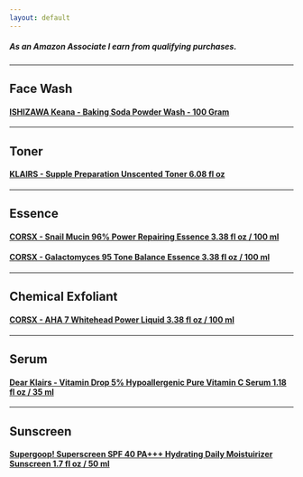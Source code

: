 ```yaml
---
layout: default
---
```

##### As an Amazon Associate I earn from qualifying purchases.
------------------
## Face Wash
#### [ISHIZAWA Keana - Baking Soda Powder Wash - 100 Gram](https://www.amazon.com/ISHIZAWA-Keana-Baking-Soda-Powder/dp/B0012YVY3K?pd_rd_w=dBxhi&content-id=amzn1.sym.724fac2e-0491-4f7a-a10d-2221f9a8bc9a&pf_rd_p=724fac2e-0491-4f7a-a10d-2221f9a8bc9a&pf_rd_r=4WWR37J7T5V9PX3YMMW5&pd_rd_wg=ndOf0&pd_rd_r=cd39f466-c0ea-49cd-90b0-6959f9018779&pd_rd_i=B0012YVY3K&psc=1&ref_=pd_bap_d_grid_rp_0_3_i&_encoding=UTF8&tag=skincare0cc6-20&linkCode=ur2&linkId=16be59786403051dd492046e2f3fbfc6&camp=1789&creative=9325)
------------------
## Toner
#### [KLAIRS - Supple Preparation Unscented Toner 6.08 fl oz](https://www.amazon.com/gp/product/B07B65NJLV/ref=ppx_yo_dt_b_search_asin_title?ie=UTF8&th=1&_encoding=UTF8&tag=skincare0cc6-20&linkCode=ur2&linkId=e3d422a5d94bc9deb65c7c3f08021663&camp=1789&creative=9325) 
------------------
## Essence
#### [CORSX - Snail Mucin 96% Power Repairing Essence 3.38 fl oz / 100 ml](https://www.amazon.com/COSRX-Repairing-Hydrating-Secretion-Phthalates/dp/B00PBX3L7K?pd_rd_w=Si9AE&content-id=amzn1.sym.724fac2e-0491-4f7a-a10d-2221f9a8bc9a&pf_rd_p=724fac2e-0491-4f7a-a10d-2221f9a8bc9a&pf_rd_r=SZVDN6ZW8DA22QBJH7A2&pd_rd_wg=82HYz&pd_rd_r=d279979b-e844-48cc-bc05-bd2197a23380&pd_rd_i=B00PBX3L7K&psc=1&ref_=pd_bap_d_grid_rp_0_7_t&_encoding=UTF8&tag=skincare0cc6-20&linkCode=ur2&linkId=bf822871691fb83c3faeddbb3a90c521&camp=1789&creative=9325)
#### [CORSX - Galactomyces 95 Tone Balance Essence 3.38 fl oz / 100 ml](https://www.amazon.com/COSRX-Galactomyces-Balancing-Essence-Brighten/dp/B07DKC23D5?pd_rd_w=Si9AE&content-id=amzn1.sym.724fac2e-0491-4f7a-a10d-2221f9a8bc9a&pf_rd_p=724fac2e-0491-4f7a-a10d-2221f9a8bc9a&pf_rd_r=SZVDN6ZW8DA22QBJH7A2&pd_rd_wg=82HYz&pd_rd_r=d279979b-e844-48cc-bc05-bd2197a23380&pd_rd_i=B07DKC23D5&psc=1&ref_=pd_bap_d_grid_rp_0_16_t&_encoding=UTF8&tag=skincare0cc6-20&linkCode=ur2&linkId=b4894fdbab03bc0063e270147814fdab&camp=1789&creative=9325)
------------------
## Chemical Exfoliant
#### [CORSX - AHA 7 Whitehead Power Liquid 3.38 fl oz / 100 ml](https://www.amazon.com/COSRX-Whitehead-Power-Liquid-100ml/dp/B00OZ9WOD8?pd_rd_w=Si9AE&content-id=amzn1.sym.724fac2e-0491-4f7a-a10d-2221f9a8bc9a&pf_rd_p=724fac2e-0491-4f7a-a10d-2221f9a8bc9a&pf_rd_r=SZVDN6ZW8DA22QBJH7A2&pd_rd_wg=82HYz&pd_rd_r=d279979b-e844-48cc-bc05-bd2197a23380&pd_rd_i=B00OZ9WOD8&ref_=pd_bap_d_grid_rp_0_11_t&th=1&_encoding=UTF8&tag=skincare0cc6-20&linkCode=ur2&linkId=898e03b40cc82b1e01531456d2a1f941&camp=1789&creative=9325)
------------------
## Serum
#### [Dear Klairs - Vitamin Drop 5% Hypoallergenic Pure Vitamin C Serum 1.18 fl oz / 35 ml](https://www.amazon.com/gp/product/B010FOFSH0/ref=ppx_yo_dt_b_asin_title_o00_s00?ie=UTF8&psc=1&_encoding=UTF8&tag=skincare0cc6-20&linkCode=ur2&linkId=215f19cb98d1e356f0b23b1bb4ced82b&camp=1789&creative=9325)
------------------
## Sunscreen
#### [Supergoop! Superscreen SPF 40 PA+++ Hydrating Daily Moistuirizer Sunscreen 1.7 fl oz / 50 ml](https://www.amazon.com/gp/product/B07VR6BBY8/ref=ppx_yo_dt_b_search_asin_title?ie=UTF8&th=1&_encoding=UTF8&tag=skincare0cc6-20&linkCode=ur2&linkId=1487cb8a9660bf389ac2b909748b45e3&camp=1789&creative=9325)

